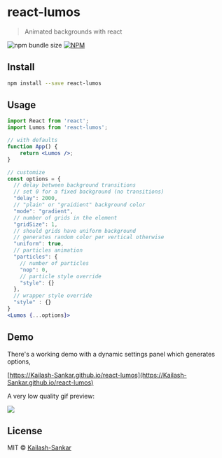 # react-lumos

> Animated backgrounds with react

![npm bundle size](https://img.shields.io/bundlephobia/min/react-lumos)
[![NPM](https://img.shields.io/npm/v/react-lumos.svg)](https://www.npmjs.com/package/react-lumos)

## Install

```bash
npm install --save react-lumos
```

## Usage

```jsx
import React from 'react';
import Lumos from 'react-lumos';

// with defaults
function App() {
    return <Lumos />;
}

// customize
const options = {
  // delay between background transitions
  // set 0 for a fixed background (no transitions)
  "delay": 2000,
  // "plain" or "graidient" background color
  "mode": "gradient",
  // number of grids in the element
  "gridSize": 1,
  // should grids have uniform background
  // generates random color per vertical otherwise
  "uniform": true,
  // particles animation
  "particles": {
    // number of particles
    "nop": 0,
    // particle style override
    "style": {}
  },
  // wrapper style override
  "style" : {}
}
<Lumos {...options}>
```

## Demo

There's a working demo with a dynamic settings panel which generates options,

[https://Kailash-Sankar.github.io/react-lumos](https://Kailash-Sankar.github.io/react-lumos)

A very low quality gif preview:

![](/example/demo.gif)

## License

MIT © [Kailash-Sankar](https://github.com/Kailash-Sankar)
